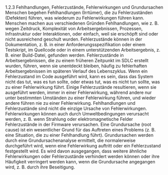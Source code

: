1.2.3 Fehlhandlungen, Fehlerzustände, Fehlerwirkungen und Grundursachen
Menschen begehen Fehlhandlungen (Irrtümer), die zu Fehlerzuständen (Defekten) führen,
was wiederum zu Fehlerwirkungen führen kann. Menschen machen aus verschiedenen
Gründen Fehlhandlungen, wie z. B. wegen Zeitdruck, Komplexität von Arbeitsergebnissen,
Prozessen, Infrastruktur oder Interaktionen, oder einfach, weil sie erschöpft sind oder nicht
ausreichend geschult wurden.
Fehlerzustände können in der Dokumentation, z. B. in einer Anforderungsspezifikation oder
einem Testskript, im Quellcode oder in einem unterstützenden Arbeitsergebnis, z. B. einer
Build-Datei, gefunden werden. Fehlerzustände in Arbeitsergebnissen, die zu einem früheren
Zeitpunkt im SDLC erstellt wurden, führen, wenn sie unentdeckt bleiben, häufig zu fehlerhaften
Arbeitsergebnissen im späteren Verlauf des Lebenszyklus. Wenn ein Fehlerzustand im Code
ausgeführt wird, kann es sein, dass das System nicht das tut, was es tun sollte, oder etwas
tut, was es nicht tun sollte, was zu einer Fehlerwirkung führt. Einige Fehlerzustände
resultieren, wenn sie ausgeführt werden, immer in einer Fehlerwirkung, während andere nur
unter bestimmten Umständen zu einer Fehlerwirkung führen, und wieder andere führen nie zu
einer Fehlerwirkung.
Fehlhandlungen und Fehlerzustände sind nicht die einzige Ursache von Fehlerwirkungen.
Fehlerwirkungen können auch durch Umweltbedingungen verursacht werden, z. B. wenn
Strahlung oder elektromagnetische Felder Fehlerzustände in der Firmware verursachen.
Eine Grundursache (root cause) ist ein wesentlicher Grund für das Auftreten eines Problems
(z. B. eine Situation, die zu einer Fehlhandlung führt). Grundursachen werden durch eine
Grundursachenanalyse ermittelt, die normalerweise durchgeführt wird, wenn eine Fehlerwirkung
auftritt oder ein Fehlerzustand festgestellt wird. Es wird davon ausgegangen, dass
weitere ähnliche Fehlerwirkungen oder Fehlerzustände verhindert werden können oder ihre
Häufigkeit verringert werden kann, wenn die Grundursache angegangen wird, z. B. durch ihre
Beseitigung.